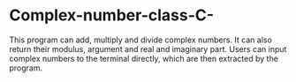 # Complex-number-class-C-
This program can add, multiply and divide complex numbers. It can also return their modulus, argument and real and imaginary part. Users can input complex numbers to the terminal directly, which are then extracted by the program.
